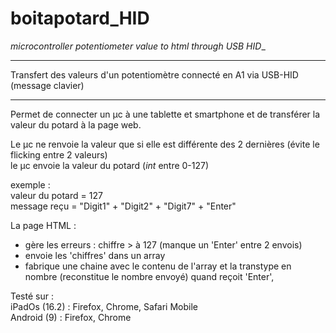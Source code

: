 # boitapotard_HID

_microcontroller potentiometer value to html through USB HID__  

---
Transfert des valeurs d'un potentiomètre connecté en A1 via USB-HID (message clavier)

---  
Permet de connecter un µc à une tablette et smartphone et de transférer la valeur du potard à la page web.

Le µc ne renvoie la valeur que si elle est différente des 2 dernières (évite le flicking entre 2 valeurs)  
le µc envoie la valeur du potard (_int_ entre 0-127)  

exemple :  
valeur du potard = 127  
message reçu = "Digit1" + "Digit2" + "Digit7" + "Enter"  


La page HTML  :  
- gère les erreurs : chiffre > à 127 (manque un 'Enter' entre 2 envois)
- envoie les 'chiffres' dans un array
- fabrique une chaine avec le contenu de l'array et la transtype en nombre (reconstitue le nombre envoyé) quand reçoit 'Enter', 

Testé sur :  
iPadOs (16.2) : Firefox, Chrome, Safari Mobile  
Android (9) : Firefox, Chrome
